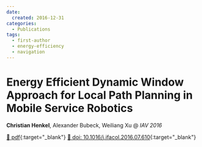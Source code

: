 ```yaml
---
date:
  created: 2016-12-31
categories:
  - Publications
tags: 
  - first-author
  - energy-efficiency
  - navigation
---
```


# Energy Efficient Dynamic Window Approach for Local Path Planning in Mobile Service Robotics

__Christian Henkel__, Alexander Bubeck, Weiliang Xu @ _IAV 2016_

[📄 pdf](https://www.sciencedirect.com/science/article/pii/S2405896316308813/pdf?md5=cebdb95b7c88ac6838e9cf3a0ff536a9&pid=1-s2.0-S2405896316308813-main.pdf){:target="_blank"} [🔗 doi: 10.1016/j.ifacol.2016.07.610](https://doi.org/10.1016/j.ifacol.2016.07.610){:target="_blank"}

